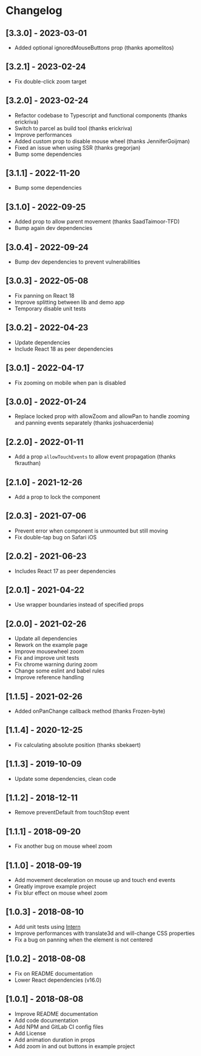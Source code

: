# Changelog

## [3.3.0] - 2023-03-01
- Added optional ignoredMouseButtons prop (thanks apomelitos)

## [3.2.1] - 2023-02-24
- Fix double-click zoom target

## [3.2.0] - 2023-02-24
- Refactor codebase to Typescript and functional components (thanks erickriva)
- Switch to parcel as build tool (thanks erickriva)
- Improve performances
- Added custom prop to disable mouse wheel (thanks JenniferGoijman)
- Fixed an issue when using SSR (thanks gregorjan)
- Bump some dependencies

## [3.1.1] - 2022-11-20
- Bump some dependencies

## [3.1.0] - 2022-09-25
- Added prop to allow parent movement (thanks SaadTaimoor-TFD)
- Bump again dev dependencies

## [3.0.4] - 2022-09-24
- Bump dev dependencies to prevent vulnerabilities

## [3.0.3] - 2022-05-08
- Fix panning on React 18
- Improve splitting between lib and demo app
- Temporary disable unit tests

## [3.0.2] - 2022-04-23
- Update dependencies
- Include React 18 as peer dependencies

## [3.0.1] - 2022-04-17
- Fix zooming on mobile when pan is disabled

## [3.0.0] - 2022-01-24
- Replace locked prop with allowZoom and allowPan to handle zooming and panning events separately (thanks joshuacerdenia)

## [2.2.0] - 2022-01-11
- Add a prop `allowTouchEvents` to allow event propagation (thanks fkrauthan)

## [2.1.0] - 2021-12-26
- Add a prop to lock the component

## [2.0.3] - 2021-07-06
- Prevent error when component is unmounted but still moving
- Fix double-tap bug on Safari iOS

## [2.0.2] - 2021-06-23
- Includes React 17 as peer dependencies

## [2.0.1] - 2021-04-22
- Use wrapper boundaries instead of specified props

## [2.0.0] - 2021-02-26
- Update all dependencies
- Rework on the example page
- Improve mousewheel zoom
- Fix and improve unit tests
- Fix chrome warning during zoom
- Change some eslint and babel rules
- Improve reference handling

## [1.1.5] - 2021-02-26
- Added onPanChange callback method (thanks Frozen-byte)

## [1.1.4] - 2020-12-25
- Fix calculating absolute position (thanks sbekaert)

## [1.1.3] - 2019-10-09
- Update some dependencies, clean code

## [1.1.2] - 2018-12-11
- Remove preventDefault from touchStop event

## [1.1.1] - 2018-09-20
- Fix another bug on mouse wheel zoom

## [1.1.0] - 2018-09-19
- Add movement deceleration on mouse up and touch end events
- Greatly improve example project
- Fix blur effect on mouse wheel zoom

## [1.0.3] - 2018-08-10
- Add unit tests using [Intern](https://theintern.io/)
- Improve performances with translate3d and will-change CSS properties
- Fix a bug on panning when the element is not centered

## [1.0.2] - 2018-08-08
- Fix on README documentation
- Lower React dependencies (v16.0)

## [1.0.1] - 2018-08-08
- Improve README documentation
- Add code documentation
- Add NPM and GitLab CI config files
- Add License
- Add animation duration in props
- Add zoom in and out buttons in example project
